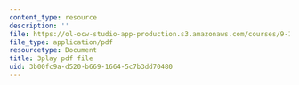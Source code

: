 ```yaml
---
content_type: resource
description: ''
file: https://ol-ocw-studio-app-production.s3.amazonaws.com/courses/9-14-brain-structure-and-its-origins-spring-2014/3b00fc9ad520b66916645c7b3dd70480_555133.pdf
file_type: application/pdf
resourcetype: Document
title: 3play pdf file
uid: 3b00fc9a-d520-b669-1664-5c7b3dd70480
---
```

